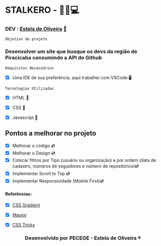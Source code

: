 # STALKERO - 	🕵️‍♀️💻

### DEV : [Estela de Oliveira](https://github.com/ste2021) 🚀

```Objetivo do projeto```

### Desenvolver um site que busque os devs da região de Piracicaba consumindo a API do Github

```Requisitos Necessários```

- [x] Uma IDE de sua preferência, aqui trabalhei com VSCode 🖥


```Tecnologias Utilizadas```

- [x] HTML 📗
- [x] CSS 📘
- [x] Javascript 📙


## Pontos a melhorar no projeto

- [x] Melhorar o código 💿
- [x] Melhorar o Design 💿
- [x] Colocar filtros por Tipo (usuário ou organização) e por ordem (data de cadastro, números de seguidores e número de repositórios)💿
- [x] Implementar Scroll to Top 💿
- [x] Implementar Responsividade (Mobile First)💿

#### Referências:

- [x] [CSS Gradient](https://cssgradient.io/)
- [x] [Maujor](https://www.maujor.com/)
- [x] [CSS Tricks](https://css-tricks.com/almanac/)


### <center> Desenvolvido por PECEGE  - Estela de Oliveira ®</center>

